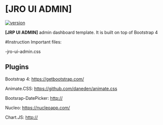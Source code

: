 # [JRO UI ADMIN]
[![version][version-badge]][CHANGELOG]


**[JRP UI ADMIN]** admin dashboard template. It is built on top of Bootstrap 4

#Instruction
Important files:

-jro-ui-admin.css

## Plugins

Bootstrap 4: <https://getbootstrap.com/>

Animate.CSS: <https://github.com/daneden/animate.css>

Bootsrap-DatePicker: <http://>

Nucleo: <https://nucleoapp.com/>

Chart.JS: <http://>

[CHANGELOG]: ./CHANGELOG.md
[version-badge]: https://img.shields.io/badge/version-2.0.1-blue.svg
